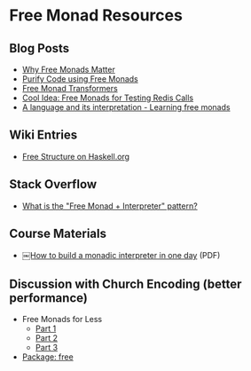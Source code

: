 # Free Monad Resources

## Blog Posts
- [Why Free Monads Matter](http://www.haskellforall.com/2012/06/you-could-have-invented-free-monads.html)
- [Purify Code using Free Monads](http://www.haskellforall.com/2012/07/purify-code-using-free-monads.html)
- [Free Monad Transformers](http://www.haskellforall.com/2012/07/free-monad-transformers.html)
- [Cool Idea: Free Monads for Testing Redis Calls](http://michaelxavier.net/posts/2014-04-27-Cool-Idea-Free-Monads-for-Testing-Redis-Calls.html)
- [A language and its interpretation - Learning free monads](http://debasishg.blogspot.ca/2013/01/a-language-and-its-interpretation.html)

## Wiki Entries
- [Free Structure on Haskell.org](https://wiki.haskell.org/Free_structure)

## Stack Overflow
- [What is the "Free Monad + Interpreter" pattern?](http://programmers.stackexchange.com/questions/242795/what-is-the-free-monad-interpreter-pattern)

## Course Materials
- [￼How to build a monadic interpreter in one day](https://wiki.haskell.org/wikiupload/c/c6/ICMI45-paper-en.pdf) (PDF)

## Discussion with Church Encoding (better performance)
- Free Monads for Less
  - [Part 1](http://comonad.com/reader/2011/free-monads-for-less/)
  - [Part 2](http://comonad.com/reader/2011/free-monads-for-less-2/)
  - [Part 3](http://comonad.com/reader/2011/free-monads-for-less-3/)
- [Package: free](http://shared.botis.org/slides/free.pdf)
